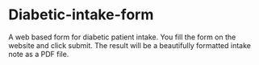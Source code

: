 Diabetic-intake-form
====================

A web based form for diabetic patient intake. You fill the form on the website and click submit. The result will be a beautifully formatted intake note as a PDF file.

